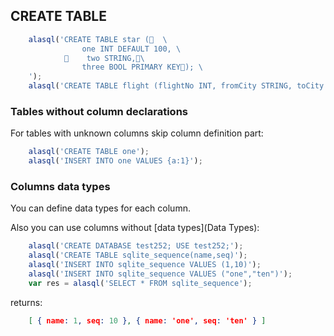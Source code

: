 ## CREATE TABLE

```js
    alasql('CREATE TABLE star (  \
                one INT DEFAULT 100, \
                two STRING,\
                three BOOL PRIMARY KEY); \
    ');
    alasql('CREATE TABLE flight (flightNo INT, fromCity STRING, toCity STRING)');
```

### Tables without column declarations
For tables with unknown columns skip column definition part:
```js
    alasql('CREATE TABLE one');
    alasql('INSERT INTO one VALUES {a:1}');
```

### Columns data types
You can define data types for each column.

Also you can use columns without [data types](Data Types):
```js
    alasql('CREATE DATABASE test252; USE test252;');
    alasql('CREATE TABLE sqlite_sequence(name,seq)');
    alasql('INSERT INTO sqlite_sequence VALUES (1,10)');
    alasql('INSERT INTO sqlite_sequence VALUES ("one","ten")');
    var res = alasql('SELECT * FROM sqlite_sequence');
```
returns:
```json
    [ { name: 1, seq: 10 }, { name: 'one', seq: 'ten' } ]
```